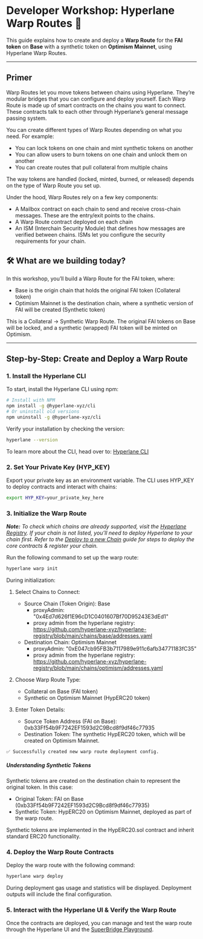 # Developer Workshop: Hyperlane Warp Routes 🌉

This guide explains how to create and deploy a **Warp Route** for the **FAI token** on **Base** with a synthetic token on **Optimism Mainnet**, using Hyperlane Warp Routes.

---

## Primer

Warp Routes let you move tokens between chains using Hyperlane. They’re modular bridges that you can configure and deploy yourself. Each Warp Route is made up of smart contracts on the chains you want to connect. These contracts talk to each other through Hyperlane’s general message passing system.

You can create different types of Warp Routes depending on what you need. For example:

- You can lock tokens on one chain and mint synthetic tokens on another
- You can allow users to burn tokens on one chain and unlock them on another
- You can create routes that pull collateral from multiple chains

The way tokens are handled (locked, minted, burned, or released) depends on the type of Warp Route you set up.

Under the hood, Warp Routes rely on a few key components:

- A Mailbox contract on each chain to send and receive cross-chain messages. These are the entry/exit points to the chains.
- A Warp Route contract deployed on each chain
- An ISM (Interchain Security Module) that defines how messages are verified between chains. ISMs let you configure the security requirements for your chain.

## 🛠️ What are we building today?

In this workshop, you’ll build a Warp Route for the FAI token, where:

- Base is the origin chain that holds the original FAI token (Collateral token)
- Optimism Mainnet is the destination chain, where a synthetic version of FAI will be created (Synthetic token)

This is a Collateral → Synthetic Warp Route. The original FAI tokens on Base will be locked, and a synthetic (wrapped) FAI token will be minted on Optimism.

---

## Step-by-Step: Create and Deploy a Warp Route

### **1. Install the Hyperlane CLI**

To start, install the Hyperlane CLI using npm:

```bash
# Install with NPM
npm install -g @hyperlane-xyz/cli
# Or uninstall old versions
npm uninstall -g @hyperlane-xyz/cli
```

Verify your installation by checking the version:

```bash
hyperlane --version
```

To learn more about the CLI, head over to: [Hyperlane CLI](https://docs.hyperlane.xyz/docs/reference/cli)

### **2. Set Your Private Key (HYP_KEY)**

Export your private key as an environment variable. The CLI uses HYP_KEY to deploy contracts and interact with chains:

```bash
export HYP_KEY=your_private_key_here
```

### **3. Initialize the Warp Route**

_**Note:** To check which chains are already supported, visit the [Hyperlane Registry](https://github.com/hyperlane-xyz/hyperlane-registry/tree/main/chains). If your chain is not listed, you’ll need to deploy Hyperlane to your chain first. Refer to the [Deploy to a new Chain](https://docs.hyperlane.xyz/docs/deploy-hyperlane) guide for steps to deploy the core contracts & register your chain._

Run the following command to set up the warp route:

```bash
hyperlane warp init
```

During initialization:

1. Select Chains to Connect:

   - Source Chain (Token Origin): Base
     - proxyAdmin: "0x4Ed7d626f1E96cD1C0401607Bf70D95243E3dEd1"
     - proxy admin from the hyperlane registry: https://github.com/hyperlane-xyz/hyperlane-registry/blob/main/chains/base/addresses.yaml
   - Destination Chain: Optimism Mainnet
     - proxyAdmin: "0xE047cb95FB3b7117989e911c6afb34771183fC35"
     - proxy admin from the hyperlane registry: https://github.com/hyperlane-xyz/hyperlane-registry/blob/main/chains/optimism/addresses.yaml

2. Choose Warp Route Type:

   - Collateral on Base (FAI token)
   - Synthetic on Optimism Mainnet (HypERC20 token)

3. Enter Token Details:
   - Source Token Address (FAI on Base): 0xb33Ff54b9F7242EF1593d2C9Bcd8f9df46c77935
   - Destination Token: The synthetic HypERC20 token, which will be created on Optimism Mainnet.

```bash
✅ Successfully created new warp route deployment config.
```

##### Understanding Synthetic Tokens

Synthetic tokens are created on the destination chain to represent the original token. In this case:

- Original Token: FAI on Base (0xb33Ff54b9F7242EF1593d2C9Bcd8f9df46c77935)
- Synthetic Token: HypERC20 on Optimism Mainnet, deployed as part of the warp route.

Synthetic tokens are implemented in the HypERC20.sol contract and inherit standard ERC20 functionality.

### **4. Deploy the Warp Route Contracts**

Deploy the warp route with the following command:

```bash
hyperlane warp deploy
```

During deployment gas usage and statistics will be displayed. Deployment outputs will include the final configuration.

### **5. Interact with the Hyperlane UI & Verify the Warp Route**

Once the contracts are deployed, you can manage and test the warp route through the Hyperlane UI and the [SuperBridge Playground](https://hyperlane.superbridge.app/).
